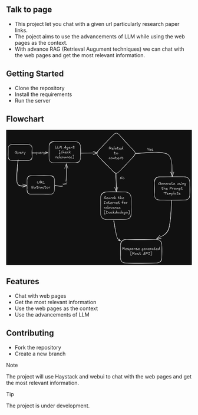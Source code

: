## Talk to page

- This project let you chat with a given url particularly research paper links. 
- The poject aims to use the advancements of LLM while using the web pages as the context.
- With advance RAG (Retrieval Augument techniques) we can chat with the web pages and get the most relevant information. 

## Getting Started

- Clone the repository
- Install the requirements
- Run the server

## Flowchart

![flowchart](image\flowchart.png)

## Features

- Chat with web pages
- Get the most relevant information
- Use the web pages as the context
- Use the advancements of LLM

## Contributing

- Fork the repository
- Create a new branch

> [!NOTE]
> The project will use Haystack and webui to chat with the web pages and get the most relevant information.

> [!TIP]
> The project is under development.

